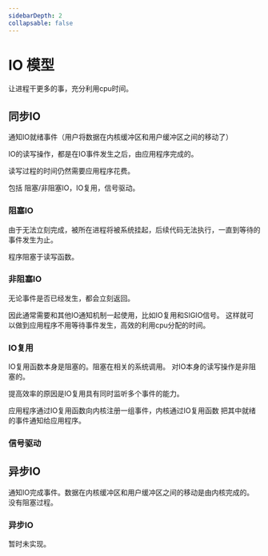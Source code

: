 ```yaml
---
sidebarDepth: 2
collapsable: false
---
```


# IO 模型

让进程干更多的事，充分利用cpu时间。

## 同步IO

通知IO就绪事件（用户将数据在内核缓冲区和用户缓冲区之间的移动了）

IO的读写操作，都是在IO事件发生之后，由应用程序完成的。

读写过程的时间仍然需要应用程序花费。

包括 阻塞/非阻塞IO，IO复用，信号驱动。

### 阻塞IO

由于无法立刻完成，被所在进程将被系统挂起，后续代码无法执行，一直到等待的事件发生为止。

程序阻塞于读写函数。

### 非阻塞IO

无论事件是否已经发生，都会立刻返回。

因此通常需要和其他IO通知机制一起使用，比如IO复用和SIGIO信号。
这样就可以做到应用程序不用等待事件发生，高效的利用cpu分配的时间。

### IO复用

IO复用函数本身是阻塞的。阻塞在相关的系统调用。
对IO本身的读写操作是非阻塞的。

提高效率的原因是IO复用具有同时监听多个事件的能力。

应用程序通过IO复用函数向内核注册一组事件，内核通过IO复用函数
把其中就绪的事件通知给应用程序。

### 信号驱动

## 异步IO

通知IO完成事件。数据在内核缓冲区和用户缓冲区之间的移动是由内核完成的。
没有阻塞过程。

### 异步IO

暂时未实现。